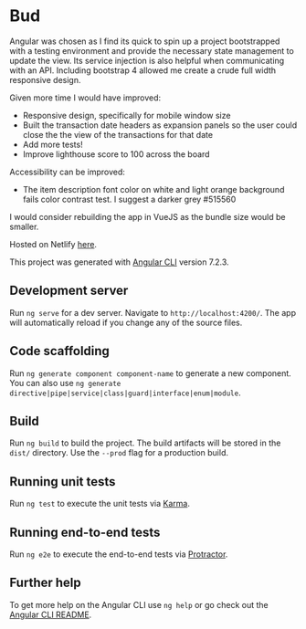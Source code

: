 # Bud

Angular was chosen as I find its quick to spin up a project bootstrapped with a testing environment and provide the necessary state management to update the view. Its service injection is also helpful when communicating with an API. Including bootstrap 4 allowed me create a crude full width responsive design.

Given more time I would have improved:
- Responsive design, specifically for mobile window size
- Built the transaction date headers as expansion panels so the user could close the the view of the transactions for that date
- Add more tests!
- Improve lighthouse score to 100 across the board

Accessibility can be improved:
- The item description font color on white and light orange background fails color contrast test. I suggest a darker grey #515560

I would consider rebuilding the app in VueJS as the bundle size would be smaller.

Hosted on Netlify [here](https://mystifying-archimedes-0d01b7.netlify.com/).

This project was generated with [Angular CLI](https://github.com/angular/angular-cli) version 7.2.3.

## Development server

Run `ng serve` for a dev server. Navigate to `http://localhost:4200/`. The app will automatically reload if you change any of the source files.

## Code scaffolding

Run `ng generate component component-name` to generate a new component. You can also use `ng generate directive|pipe|service|class|guard|interface|enum|module`.

## Build

Run `ng build` to build the project. The build artifacts will be stored in the `dist/` directory. Use the `--prod` flag for a production build.

## Running unit tests

Run `ng test` to execute the unit tests via [Karma](https://karma-runner.github.io).

## Running end-to-end tests

Run `ng e2e` to execute the end-to-end tests via [Protractor](http://www.protractortest.org/).

## Further help

To get more help on the Angular CLI use `ng help` or go check out the [Angular CLI README](https://github.com/angular/angular-cli/blob/master/README.md).
